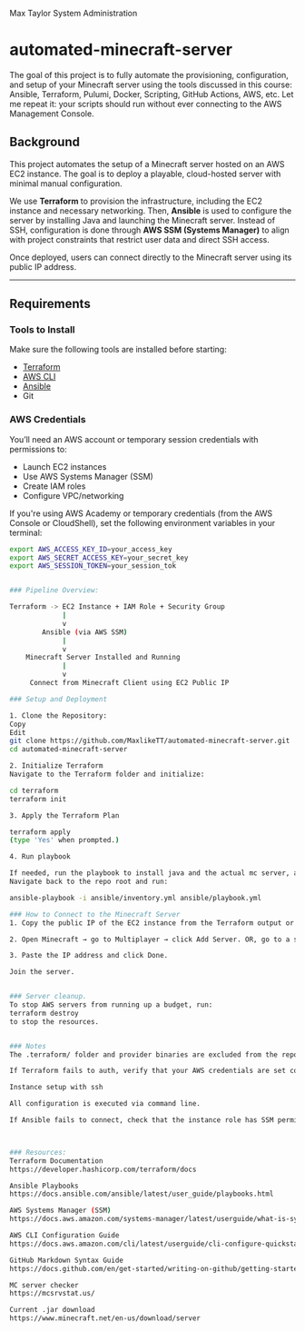 Max Taylor
System Administration


# automated-minecraft-server
The goal of this project is to fully automate the provisioning, configuration, and setup of your Minecraft server using the tools discussed in this course: Ansible, Terraform, Pulumi, Docker, Scripting, GitHub Actions, AWS, etc. Let me repeat it: your scripts should run without ever connecting to the AWS Management Console.


## Background

This project automates the setup of a Minecraft server hosted on an AWS EC2 instance. The goal is to deploy a playable, cloud-hosted server with minimal manual configuration.

We use **Terraform** to provision the infrastructure, including the EC2 instance and necessary networking. Then, **Ansible** is used to configure the server by installing Java and launching the Minecraft server. Instead of SSH, configuration is done through **AWS SSM (Systems Manager)** to align with project constraints that restrict user data and direct SSH access.

Once deployed, users can connect directly to the Minecraft server using its public IP address.

---

## Requirements

### Tools to Install

Make sure the following tools are installed before starting:

- [Terraform](https://developer.hashicorp.com/terraform/downloads)
- [AWS CLI](https://docs.aws.amazon.com/cli/latest/userguide/install-cliv2.html)
- [Ansible](https://docs.ansible.com/ansible/latest/installation_guide/intro_installation.html)
- Git

### AWS Credentials

You’ll need an AWS account or temporary session credentials with permissions to:

- Launch EC2 instances
- Use AWS Systems Manager (SSM)
- Create IAM roles
- Configure VPC/networking

If you're using AWS Academy or temporary credentials (from the AWS Console or CloudShell), set the following environment variables in your terminal:

```bash
export AWS_ACCESS_KEY_ID=your_access_key
export AWS_SECRET_ACCESS_KEY=your_secret_key
export AWS_SESSION_TOKEN=your_session_tok


### Pipeline Overview:

Terraform -> EC2 Instance + IAM Role + Security Group
             |
             v
        Ansible (via AWS SSM)
             |
             v
    Minecraft Server Installed and Running
             |
             v
     Connect from Minecraft Client using EC2 Public IP

### Setup and Deployment

1. Clone the Repository:
Copy
Edit
git clone https://github.com/MaxlikeTT/automated-minecraft-server.git
cd automated-minecraft-server

2. Initialize Terraform
Navigate to the Terraform folder and initialize:

cd terraform
terraform init

3. Apply the Terraform Plan

terraform apply
(type 'Yes' when prompted.)

4. Run playbook

If needed, run the playbook to install java and the actual mc server, and config to start the server.
Navigate back to the repo root and run:

ansible-playbook -i ansible/inventory.yml ansible/playbook.yml

### How to Connect to the Minecraft Server
1. Copy the public IP of the EC2 instance from the Terraform output or AWS Console.

2. Open Minecraft → go to Multiplayer → click Add Server. OR, go to a server checker website such as https://mcsrvstat.us/ and check the status.

3. Paste the IP address and click Done.

Join the server.


### Server cleanup.
To stop AWS servers from running up a budget, run:
terraform destroy
to stop the resources.


### Notes
The .terraform/ folder and provider binaries are excluded from the repo using .gitignore, because they get huuge.

If Terraform fails to auth, verify that your AWS credentials are set correctly using 'env | grep AWS'

Instance setup with ssh

All configuration is executed via command line.

If Ansible fails to connect, check that the instance role has SSM permissions and the SSM agent is running



### Resources:
Terraform Documentation
https://developer.hashicorp.com/terraform/docs

Ansible Playbooks
https://docs.ansible.com/ansible/latest/user_guide/playbooks.html

AWS Systems Manager (SSM)
https://docs.aws.amazon.com/systems-manager/latest/userguide/what-is-systems-manager.html

AWS CLI Configuration Guide
https://docs.aws.amazon.com/cli/latest/userguide/cli-configure-quickstart.html

GitHub Markdown Syntax Guide
https://docs.github.com/en/get-started/writing-on-github/getting-started-with-writing-and-formatting-on-github

MC server checker
https://mcsrvstat.us/

Current .jar download
https://www.minecraft.net/en-us/download/server
